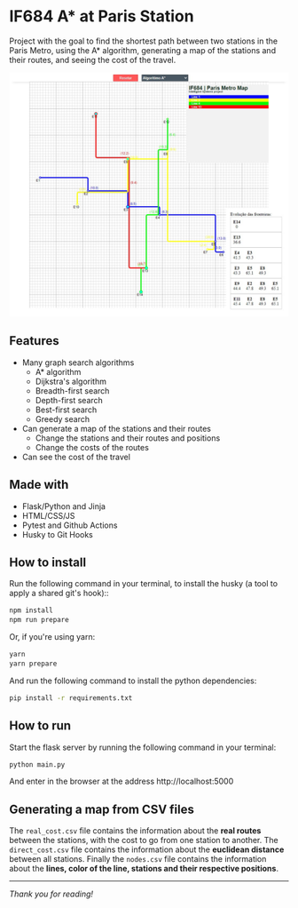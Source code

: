 # IF684 A* at Paris Station
Project with the goal to find the shortest path between two stations in the Paris Metro, using the A* algorithm, generating a map of the stations and their routes, and seeing the cost of the travel.

![main image](./docs/main.jpg)

## Features

- Many graph search algorithms
    - A* algorithm
    - Dijkstra's algorithm
    - Breadth-first search
    - Depth-first search
    - Best-first search
    - Greedy search
- Can generate a map of the stations and their routes
    - Change the stations and their routes and positions
    - Change the costs of the routes
- Can see the cost of the travel

## Made with

- Flask/Python and Jinja
- HTML/CSS/JS
- Pytest and Github Actions
- Husky to Git Hooks

## How to install

Run the following command in your terminal, to install the husky (a tool to apply a shared git's hook)::

```bash
npm install
npm run prepare
```

Or, if you're using yarn:

```bash
yarn
yarn prepare
```

And run the following command to install the python dependencies:

```bash
pip install -r requirements.txt
```

## How to run

Start the flask server by running the following command in your terminal:
```bash
python main.py
```
And enter in the browser at the address http://localhost:5000

## Generating a map from CSV files

The `real_cost.csv` file contains the information about the **real routes** between the stations, with the cost to go from one station to another. The `direct_cost.csv` file contains the information about the **euclidean distance** between all stations. Finally the `nodes.csv` file contains the information about the **lines, color of the line, stations and their respective positions**.

---

_Thank you for reading!_